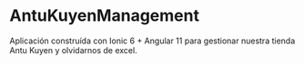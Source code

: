 # AntuKuyenManagement

Aplicación construída con Ionic 6 + Angular 11 para gestionar nuestra tienda Antu Kuyen y olvidarnos de excel.

